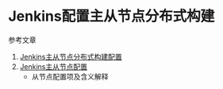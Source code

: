 # Jenkins配置主从节点分布式构建

参考文章

1. [Jenkins主从节点分布式构建配置](https://www.cloudcared.cn/1227.html)
2. [Jenkins主从节点配置](https://blog.csdn.net/ruangong1203/article/details/78687450)
    - 从节点配置项及含义解释
